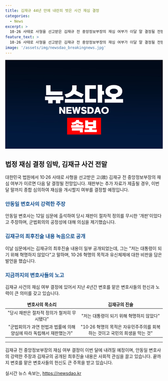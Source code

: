 ```yaml
---
title: 김재규 44년 만에 내란죄 벗은 사건 재심 결정
categories:
  - News
excerpt: >
  10·26 사태로 사형을 선고받은 김재규 전 중앙정보부장의 재심 여부가 이달 말 결정될 전망. 안동일 변호사 출석, 당시 재판은 재판이 아니라 개판이라며 당시의 불공정한 재판을 비판. 김재규의 최후진술 녹음 일부 재생, 혁명하지 않았다,자유민주주의를 회복하는 것,유신체제는 국민을 위한 체제가 아니라 박정희 각하의 대통령 자리를 보장하는 것 등의 내용 녹음 확인. 서울고법, 추가 자료 제출시 재심 개시 여부 결정 예정. (150자)
feature_text: >
  10·26 사태로 사형을 선고받은 김재규 전 중앙정보부장의 재심 여부가 이달 말 결정될 전망. 안동일 변호사 출석, 당시 재판은 재판이 아니라 개판이라며 당시의 불공정한 재판을 비판. 김재규의 최후진술 녹음 일부 재생, 혁명하지 않았다,자유민주주의를 회복하는 것,유신체제는 국민을 위한 체제가 아니라 박정희 각하의 대통령 자리를 보장하는 것 등의 내용 녹음 확인. 서울고법, 추가 자료 제출시 재심 개시 여부 결정 예정. (150자)
image: '/assets/img/newsdao_breakingnews.jpg'
---
```


<p><img src="/assets/img/newsdao_breakingnews.jpg" alt="pcversion 속보" /></p>

<h2 data-ke-size="size26">법정 재심 결정 임박, 김재규 사건 전말</h2>

<p data-ke-size="size16">대한민국 법원에서 10·26 사태로 사형을 선고받은 고(故) 김재규 전 중앙정보부장의 재심 여부가 이르면 다음 달 결정될 전망입니다. 재판부는 추가 자료가 제출될 경우, 이번 달 말까지 종합 심의하여 재심을 개시할지 여부를 결정할 예정입니다.</p>

<h3><b><span style="color: #1a5490;">안동일 변호사의 강력한 주장</span></b></h3>

<p data-ke-size="size16">안동일 변호사는 12일 심문에 출석하여 당시 재판이 절차적 정의를 무시한 '개판'이었다고 주장하며, 군법회의의 공정성에 대해 의심을 제기했습니다.</p>

<h3><b><span style="color: #1a5490;">김재규의 최후진술 내용 녹음으로 공개</span></b></h3>

<p data-ke-size="size16">이날 심문에서는 김재규의 최후진술 내용이 일부 공개되었는데, 그는 "저는 대통령이 되기 위해 혁명하지 않았다"고 말하며, 10·26 혁명의 목적과 유신체제에 대한 비판을 담은 발언을 했습니다.</p>

<h3><b><span style="color: #1a5490;">지금까지의 변호사들의 노고</span></b></h3>

<p data-ke-size="size16">김재규 사건의 재심 여부 결정에 있어서 지난 4년간 변호를 맡은 변호사들의 헌신과 노력이 큰 의미를 갖고 있습니다.</p>

<table>
<thead>
<tr>
<td style="text-align: center; height: 17px;"><b>변호사의 목소리</b></td>
<td style="text-align: center; height: 17px;"><b>김재규의 진술</b></td>
</tr>
</thead>
<tbody>
<tr>
<td style="text-align: center; height: 17px;">"당시 재판은 절차적 정의가 철저히 무시됐다"</td>
<td style="text-align: center; height: 17px;">"저는 대통령이 되기 위해 혁명하지 않았다"</td>
</tr>
<tr>
<td style="text-align: center; height: 17px;">"군법회의가 과연 헌법과 법률에 의해 양심에 따라 독립해서 재판했는가"</td>
<td style="text-align: center; height: 17px;">"10·26 혁명의 목적은 자유민주주의를 회복하는 것이고 국민의 희생을 막는 것"</td>
</tr>
</tbody>
</table>

<hr>

<p data-ke-size="size16">김재규 전 중앙정보부장의 재심 여부 결정이 이번 달에 내려질 예정이며, 안동일 변호사의 강력한 주장과 김재규의 공개된 최후진술 내용은 사회적 관심을 끌고 있습니다. 끝까지 변호를 맡은 변호사들의 헌신도 큰 주목을 받고 있습니다.</p>
실시간 뉴스 속보는, <a href="https://newsdao.kr" rel="dofollow">https://newsdao.kr</a>



